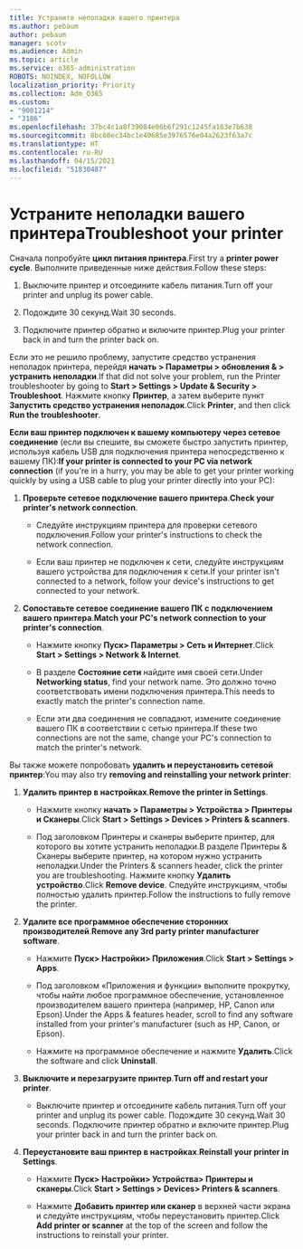 ```yaml
---
title: Устраните неполадки вашего принтера
ms.author: pebaum
author: pebaum
manager: scotv
ms.audience: Admin
ms.topic: article
ms.service: o365-administration
ROBOTS: NOINDEX, NOFOLLOW
localization_priority: Priority
ms.collection: Adm_O365
ms.custom:
- "9001214"
- "3186"
ms.openlocfilehash: 37bc4c1a8f39084e06b6f291c1245fa163e7b638
ms.sourcegitcommit: 8bc60ec34bc1e40685e3976576e04a2623f63a7c
ms.translationtype: HT
ms.contentlocale: ru-RU
ms.lasthandoff: 04/15/2021
ms.locfileid: "51830487"
---
```

# <a name="troubleshoot-your-printer"></a><span data-ttu-id="0943e-102">Устраните неполадки вашего принтера</span><span class="sxs-lookup"><span data-stu-id="0943e-102">Troubleshoot your printer</span></span>

<span data-ttu-id="0943e-103">Сначала попробуйте **цикл питания принтера**.</span><span class="sxs-lookup"><span data-stu-id="0943e-103">First try a **printer power cycle**.</span></span> <span data-ttu-id="0943e-104">Выполните приведенные ниже действия.</span><span class="sxs-lookup"><span data-stu-id="0943e-104">Follow these steps:</span></span>

1. <span data-ttu-id="0943e-105">Выключите принтер и отсоедините кабель питания.</span><span class="sxs-lookup"><span data-stu-id="0943e-105">Turn off your printer and unplug its power cable.</span></span>

2. <span data-ttu-id="0943e-106">Подождите 30 секунд.</span><span class="sxs-lookup"><span data-stu-id="0943e-106">Wait 30 seconds.</span></span>

3. <span data-ttu-id="0943e-107">Подключите принтер обратно и включите принтер.</span><span class="sxs-lookup"><span data-stu-id="0943e-107">Plug your printer back in and turn the printer back on.</span></span>

<span data-ttu-id="0943e-108">Если это не решило проблему, запустите средство устранения неполадок принтера, перейдя **начать > Параметры > обновления & > устранить неполадки**.</span><span class="sxs-lookup"><span data-stu-id="0943e-108">If that did not solve your problem, run the Printer troubleshooter by going to **Start > Settings > Update & Security > Troubleshoot**.</span></span> <span data-ttu-id="0943e-109">Нажмите кнопку **Принтер**, а затем выберите пункт **Запустить средство устранения неполадок**.</span><span class="sxs-lookup"><span data-stu-id="0943e-109">Click **Printer**, and then click **Run the troubleshooter**.</span></span>

<span data-ttu-id="0943e-110">**Если ваш принтер подключен к вашему компьютеру через сетевое соединение** (если вы спешите, вы сможете быстро запустить принтер, используя кабель USB для подключения принтера непосредственно к вашему ПК):</span><span class="sxs-lookup"><span data-stu-id="0943e-110">**If your printer is connected to your PC via network connection** (if you're in a hurry, you may be able to get your printer working quickly by using a USB cable to plug your printer directly into your PC):</span></span>

1. <span data-ttu-id="0943e-111">**Проверьте сетевое подключение вашего принтера**.</span><span class="sxs-lookup"><span data-stu-id="0943e-111">**Check your printer's network connection**.</span></span>
    
    - <span data-ttu-id="0943e-112">Следуйте инструкциям принтера для проверки сетевого подключения.</span><span class="sxs-lookup"><span data-stu-id="0943e-112">Follow your printer's instructions to check the network connection.</span></span>

    - <span data-ttu-id="0943e-113">Если ваш принтер не подключен к сети, следуйте инструкциям вашего устройства для подключения к сети.</span><span class="sxs-lookup"><span data-stu-id="0943e-113">If your printer isn't connected to a network, follow your device's instructions to get connected to your network.</span></span>

2. <span data-ttu-id="0943e-114">**Сопоставьте сетевое соединение вашего ПК с подключением вашего принтера**.</span><span class="sxs-lookup"><span data-stu-id="0943e-114">**Match your PC's network connection to your printer's connection**.</span></span>

    - <span data-ttu-id="0943e-115">Нажмите кнопку **Пуск> Параметры > Сеть и Интернет**.</span><span class="sxs-lookup"><span data-stu-id="0943e-115">Click **Start > Settings > Network & Internet**.</span></span>

    - <span data-ttu-id="0943e-116">В разделе **Состояние сети** найдите имя своей сети.</span><span class="sxs-lookup"><span data-stu-id="0943e-116">Under **Networking status**, find your network name.</span></span> <span data-ttu-id="0943e-117">Это должно точно соответствовать имени подключения принтера.</span><span class="sxs-lookup"><span data-stu-id="0943e-117">This needs to exactly match the printer's connection name.</span></span>

    - <span data-ttu-id="0943e-118">Если эти два соединения не совпадают, измените соединение вашего ПК в соответствии с сетью принтера.</span><span class="sxs-lookup"><span data-stu-id="0943e-118">If these two connections are not the same, change your PC's connection to match the printer's network.</span></span>

<span data-ttu-id="0943e-119">Вы также можете попробовать **удалить и переустановить сетевой принтер**:</span><span class="sxs-lookup"><span data-stu-id="0943e-119">You may also try **removing and reinstalling your network printer**:</span></span>

1. <span data-ttu-id="0943e-120">**Удалить принтер в настройках**.</span><span class="sxs-lookup"><span data-stu-id="0943e-120">**Remove the printer in Settings**.</span></span>

    - <span data-ttu-id="0943e-121">Нажмите кнопку **начать > Параметры > Устройства > Принтеры и Сканеры**.</span><span class="sxs-lookup"><span data-stu-id="0943e-121">Click **Start > Settings > Devices > Printers & scanners**.</span></span>

    - <span data-ttu-id="0943e-122">Под заголовком Принтеры и сканеры выберите принтер, для которого вы хотите устранить неполадки.В разделе Принтеры & Сканеры выберите принтер, на котором нужно устранить неполадки.</span><span class="sxs-lookup"><span data-stu-id="0943e-122">Under the Printers & scanners header, click the printer you are troubleshooting.</span></span> <span data-ttu-id="0943e-123">Нажмите кнопку **Удалить устройство**.</span><span class="sxs-lookup"><span data-stu-id="0943e-123">Click **Remove device**.</span></span> <span data-ttu-id="0943e-124">Следуйте инструкциям, чтобы полностью удалить принтер.</span><span class="sxs-lookup"><span data-stu-id="0943e-124">Follow the instructions to fully remove the printer.</span></span>

2. <span data-ttu-id="0943e-125">**Удалите все программное обеспечение сторонних производителей**.</span><span class="sxs-lookup"><span data-stu-id="0943e-125">**Remove any 3rd party printer manufacturer software**.</span></span>

    - <span data-ttu-id="0943e-126">Нажмите **Пуск> Настройки> Приложения**.</span><span class="sxs-lookup"><span data-stu-id="0943e-126">Click **Start > Settings > Apps**.</span></span>

    - <span data-ttu-id="0943e-127">Под заголовком «Приложения и функции» выполните прокрутку, чтобы найти любое программное обеспечение, установленное производителем вашего принтера (например, HP, Canon или Epson).</span><span class="sxs-lookup"><span data-stu-id="0943e-127">Under the Apps & features header, scroll to find any software installed from your printer's manufacturer (such as HP, Canon, or Epson).</span></span>

    - <span data-ttu-id="0943e-128">Нажмите на программное обеспечение и нажмите **Удалить**.</span><span class="sxs-lookup"><span data-stu-id="0943e-128">Click the software and click **Uninstall**.</span></span>

3. <span data-ttu-id="0943e-129">**Выключите и перезагрузите принтер**.</span><span class="sxs-lookup"><span data-stu-id="0943e-129">**Turn off and restart your printer**.</span></span>

    - <span data-ttu-id="0943e-130">Выключите принтер и отсоедините кабель питания.</span><span class="sxs-lookup"><span data-stu-id="0943e-130">Turn off your printer and unplug its power cable.</span></span> <span data-ttu-id="0943e-131">Подождите 30 секунд.</span><span class="sxs-lookup"><span data-stu-id="0943e-131">Wait 30 seconds.</span></span> <span data-ttu-id="0943e-132">Подключите принтер обратно и включите принтер.</span><span class="sxs-lookup"><span data-stu-id="0943e-132">Plug your printer back in and turn the printer back on.</span></span>

4. <span data-ttu-id="0943e-133">**Переустановите ваш принтер в настройках**.</span><span class="sxs-lookup"><span data-stu-id="0943e-133">**Reinstall your printer in Settings**.</span></span>

    - <span data-ttu-id="0943e-134">Нажмите **Пуск> Настройки> Устройства> Принтеры и сканеры**.</span><span class="sxs-lookup"><span data-stu-id="0943e-134">Click **Start > Settings > Devices> Printers & scanners**.</span></span>
 
    - <span data-ttu-id="0943e-135">Нажмите **Добавить принтер или сканер** в верхней части экрана и следуйте инструкциям, чтобы переустановить принтер.</span><span class="sxs-lookup"><span data-stu-id="0943e-135">Click **Add printer or scanner** at the top of the screen and follow the instructions to reinstall your printer.</span></span>
